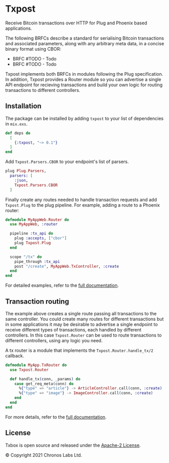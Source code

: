 # Txpost

Receive Bitcoin transactions over HTTP for Plug and Phoenix based applications.

The following BRFCs describe a standard for serialising Bitcoin transactions and associated parameters, along with any arbitrary meta data, in a concise binary format using CBOR:

* BRFC #TODO - Todo
* BRFC #TODO - Todo

Txpost implements both BRFCs in modules following the Plug specification. In addition, Txpost provides a Router module so you can advertise a single API endpoint for recieving transactions and build your own logic for routing transactions to different controllers.

## Installation

The package can be installed by adding `txpost` to your list of dependencies in `mix.exs`.

```elixir
def deps do
  [
    {:txpost, "~> 0.1"}
  ]
end
```

Add `Txpost.Parsers.CBOR` to your endpoint's list of parsers.

```elixir
plug Plug.Parsers,
  parsers: [
    :json,
    Txpost.Parsers.CBOR
  ]
```

Finally create any routes needed to handle transaction requests and add `Txpost.Plug` to the plug pipeline. For example, adding a route to a Phoenix router:

```elixir
defmodule MyAppWeb.Router do
  use MyAppWeb, :router

  pipeline :tx_api do
    plug :accepts, ["cbor"]
    plug Txpost.Plug
  end

  scope "/tx" do
    pipe_through :tx_api
    post "/create", MyAppWeb.TxController, :create
  end
end
```

For detailed examples, refer to the [full documentation](https://hexdocs.pm/txpost).

## Transaction routing

The example above creates a single route passing all transactions to the same controller. You could create many routes for different transactions but in some applications it may be desirable to advertise a single endpoint to receive different types of transactions, each handled by different controllers. In this case `Txpost.Router` can be used to route transactions to different controllers, using any logic you need.

A tx router is a module that implements the `Txpost.Router.handle_tx/2` callback.

```elixir
defmodule MyApp.TxRouter do
  use Txpost.Router

  def handle_tx(conn, _params) do
    case get_req_meta(conn) do
      %{"type" => "article"} -> ArticleController.call(conn, :create)
      %{"type" => "image"} -> ImageController.call(conn, :create)
    end
  end
end
```

For more details, refer to the [full documentation](https://hexdocs.pm/txpost).

## License

Txbox is open source and released under the [Apache-2 License](https://github.com/libitx/txpost/blob/master/LICENSE.md).

© Copyright 2021 Chronos Labs Ltd.